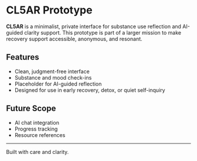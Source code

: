 # CL5AR Prototype

**CL5AR** is a minimalist, private interface for substance use reflection and AI-guided clarity support. This prototype is part of a larger mission to make recovery support accessible, anonymous, and resonant.

## Features
- Clean, judgment-free interface
- Substance and mood check-ins
- Placeholder for AI-guided reflection
- Designed for use in early recovery, detox, or quiet self-inquiry

## Future Scope
- AI chat integration
- Progress tracking
- Resource references

---

Built with care and clarity.
